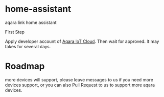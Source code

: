 # home-assistant
aqara link home assistant

First Step

Apply developer account of [Aqara IoT Cloud](https://developer.aqara.com/register). Then wait for approved. It may takes for several days.


# Roadmap
more devices will support, please leave messages to us if you need more devices support, or
you can also Pull Request to us to support more aqara devices.
